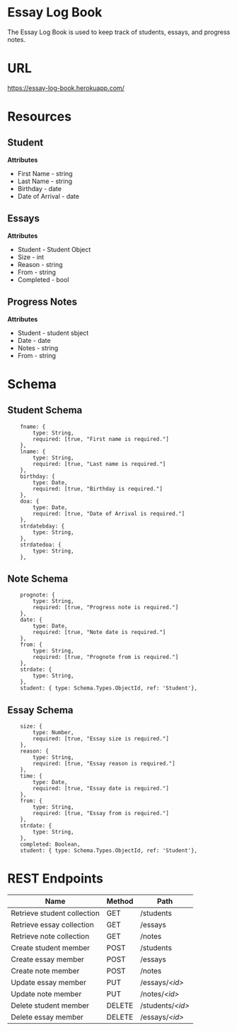 # Essay Log Book

The Essay Log Book is used to keep track of students, essays, and progress notes.

# URL
https://essay-log-book.herokuapp.com/

# Resources

## Student
**Attributes**
* First Name - string
* Last Name - string
* Birthday - date
* Date of Arrival - date

## Essays
**Attributes**
* Student - Student Object
* Size - int
* Reason - string
* From - string
* Completed - bool

## Progress Notes
**Attributes**
* Student - student sbject
* Date - date
* Notes - string
* From - string

 # Schema

 ## Student Schema
```
	fname: {
		type: String,
		required: [true, "First name is required."]
	},
	lname: {
		type: String,
		required: [true, "Last name is required."]
	},
	birthday: {
		type: Date,
		required: [true, "Birthday is required."]
	},
	doa: {
		type: Date,
		required: [true, "Date of Arrival is required."]
	},
	strdatebday: {
		type: String,
	},
	strdatedoa: {
		type: String,
	},
```

## Note Schema
```
	prognote: {
		type: String,
		required: [true, "Progress note is required."]
	},
	date: {
		type: Date,
		required: [true, "Note date is required."]
	},
	from: {
		type: String,
		required: [true, "Prognote from is required."]
	},
	strdate: {
		type: String,
	},
	student: { type: Schema.Types.ObjectId, ref: 'Student'},
```

## Essay Schema
```
	size: {
		type: Number,
		required: [true, "Essay size is required."]
	},
	reason: {
		type: String,
		required: [true, "Essay reason is required."]
	},
	time: {
		type: Date,
		required: [true, "Essay date is required."]
	},
	from: {
		type: String,
		required: [true, "Essay from is required."]
	},
	strdate: {
		type: String,
	},
	completed: Boolean,
	student: { type: Schema.Types.ObjectId, ref: 'Student'},
```

# REST Endpoints
Name                           | Method | Path
----------------------------|--------|------------------
Retrieve student collection | GET    | /students
Retrieve essay collection   | GET    | /essays
Retrieve note collection    | GET    | /notes
Create student member       | POST   | /students
Create essay member         | POST   | /essays
Create note member          | POST   | /notes
Update essay member         | PUT    | /essays/*\<id\>*
Update note member          | PUT    | /notes/*\<id\>*
Delete student member       | DELETE | /students/*\<id\>*
Delete essay member         | DELETE | /essays/*\<id\>*

